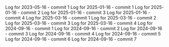 Log for 2023-05-16 - commit 1
Log for 2025-01-16 - commit 1
Log for 2025-01-16 - commit 2
Log for 2025-01-16 - commit 3
Log for 2025-01-16 - commit 4
Log for 2025-03-16 - commit 1
Log for 2025-03-16 - commit 2
Log for 2025-03-16 - commit 3
Log for 2025-03-16 - commit 4
Log for 2024-09-16 - commit 1
Log for 2024-09-16 - commit 2
Log for 2024-09-16 - commit 3
Log for 2024-09-16 - commit 4
Log for 2024-09-16 - commit 5
Log for 2024-09-16 - commit 6
Log for 2024-09-16 - commit 7
